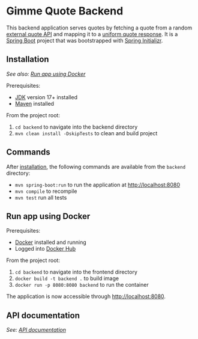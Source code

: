 # Gimme Quote Backend

This backend application serves quotes by fetching a quote from a random [external quote API](./src/main/java/com/zwanenberg/gimmequote/quote_sources/implementations) and mapping it to a [uniform quote response](./API.md). It is a [Spring Boot](https://spring.io/projects/spring-boot) project that was bootstrapped with [Spring Initializr](https://start.spring.io/).

## Installation

*See also: [Run app using Docker](#run-app-using-docker)*

Prerequisites:
- [JDK](https://openjdk.org/) version 17+ installed
- [Maven](https://maven.apache.org/) installed

From the project root:
1. `cd backend` to navigate into the backend directory
2. `mvn clean install -DskipTests` to clean and build project

## Commands

After [installation](#installation), the following commands are available from the `backend` directory:

- `mvn spring-boot:run` to run the application at [http://localhost:8080](http://localhost:8080)
- `mvn compile` to recompile
- `mvn test` run all tests

## Run app using Docker

Prerequisites:
- [Docker](https://www.docker.com/) installed and running
- Logged into [Docker Hub](https://hub.docker.com/)

From the project root:
1. `cd backend` to navigate into the frontend directory
2. `docker build -t backend .` to build image
3. `docker run -p 8080:8080 backend` to run the container

The application is now accessible through [http://localhost:8080](http://localhost:8080).

## API documentation
*See: [API documentation](./API.md)*
